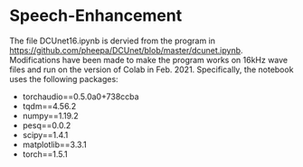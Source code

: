 # Speech-Enhancement

The file DCUnet16.ipynb is dervied from the program in https://github.com/pheepa/DCUnet/blob/master/dcunet.ipynb. Modifications have been made to make the program works on 16kHz wave files and run on the version of Colab in Feb. 2021. Specifically, the notebook uses the following packages:

- torchaudio==0.5.0a0+738ccba
- tqdm==4.56.2
- numpy==1.19.2
- pesq==0.0.2
- scipy==1.4.1
- matplotlib==3.3.1
- torch==1.5.1
